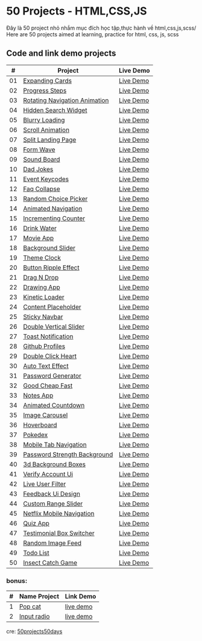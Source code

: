 # 50 Projects - HTML,CSS,JS

 Đây là 50 project nhỏ nhắm mục đích học tập,thực hành về html,css,js,scss/ Here are 50 projects aimed at learning, practice for html, css, js, scss

## Code and link demo projects

|  #  | Project                                                                                                                     | Live Demo                                                                         |
| :-: | --------------------------------------------------------------------------------------------------------------------------- | --------------------------------------------------------------------------------- |
| 01  | [Expanding Cards](https://github.com/thanhsang1999/50Projects/tree/master/Project1)                             | [Live Demo](https://thanhsang1999.github.io/50Projects/Project1/)               |
| 02  | [Progress Steps](https://github.com/thanhsang1999/50Projects/tree/master/Project2)                               | [Live Demo](https://50projects50days.com/50Projects/Project2/)                |
| 03  | [Rotating Navigation Animation](https://github.com/thanhsang1999/50Projects/tree/master/Project3)                       | [Live Demo](https://thanhsang1999.github.io/50Projects/Project3/)                   |
| 04  | [Hidden Search Widget](https://github.com/thanhsang1999/50Projects/tree/master/Project4)                          |  [Live Demo](https://thanhsang1999.github.io/50Projects/Project4/)                   |
| 05  | [Blurry Loading](https://github.com/thanhsang1999/50Projects/tree/master/Project5)                          |  [Live Demo](https://thanhsang1999.github.io/50Projects/Project5/)                   |
| 06  | [Scroll Animation](https://github.com/thanhsang1999/50Projects/tree/master/Project6)                           | [Live Demo](https://thanhsang1999.github.io/50Projects/Project6/)                   |
| 07  | [Split Landing Page](https://github.com/thanhsang1999/50Projects/tree/master/Project7)                       | [Live Demo](https://thanhsang1999.github.io/50Projects/Project7/)                   |
| 08  | [Form Wave](https://github.com/thanhsang1999/50Projects/tree/master/Project8)                                         |[Live Demo](https://thanhsang1999.github.io/50Projects/Project8/)                   |
| 09  | [Sound Board](https://github.com/thanhsang1999/50Projects/tree/master/Project9)                                     | [Live Demo](https://thanhsang1999.github.io/50Projects/Project9/)                   |
| 10  | [Dad Jokes](https://github.com/thanhsang1999/50Projects/tree/master/Project10)                                         | [Live Demo](https://thanhsang1999.github.io/50Projects/Project10/)                   |
| 11  | [Event Keycodes](https://github.com/thanhsang1999/50Projects/tree/master/Project11)                               | [Live Demo](https://thanhsang1999.github.io/50Projects/Project11/)                   |
| 12  | [Faq Collapse](https://github.com/thanhsang1999/50Projects/tree/master/Project12)                                   | [Live Demo](https://thanhsang1999.github.io/50Projects/Project12/)                   |
| 13  | [Random Choice Picker](https://github.com/thanhsang1999/50Projects/tree/master/Project13)                   | [Live Demo](https://thanhsang1999.github.io/50Projects/Project13/)                   |
| 14  | [Animated Navigation](https://github.com/thanhsang1999/50Projects/tree/master/Project14)                     | [Live Demo](https://thanhsang1999.github.io/50Projects/Project14/)                   |
| 15  | [Incrementing Counter](https://github.com/thanhsang1999/50Projects/tree/master/Project15)                   | [Live Demo](https://thanhsang1999.github.io/50Projects/Project15/)                   |
| 16  | [Drink Water](https://github.com/thanhsang1999/50Projects/tree/master/Project16)                                     | [Live Demo](https://thanhsang1999.github.io/50Projects/Project16/)                   |
| 17  | [Movie App](https://github.com/thanhsang1999/50Projects/tree/master/Project17)                                         | [Live Demo](https://thanhsang1999.github.io/50Projects/Project17/)                   |
| 18  | [Background Slider](https://github.com/thanhsang1999/50Projects/tree/master/Project18)                         | [Live Demo](https://thanhsang1999.github.io/50Projects/Project18/)                   |
| 19  | [Theme Clock](https://github.com/thanhsang1999/50Projects/tree/master/Project19)                                     | [Live Demo](https://thanhsang1999.github.io/50Projects/Project19/)                   |
| 20  | [Button Ripple Effect](https://github.com/thanhsang1999/50Projects/tree/master/Project20)                   | [Live Demo](https://thanhsang1999.github.io/50Projects/Project20/)                   |
| 21  | [Drag N Drop](https://github.com/thanhsang1999/50Projects/tree/master/Project21)                                     | [Live Demo](https://thanhsang1999.github.io/50Projects/Project21/)                   |
| 22  | [Drawing App](https://github.com/thanhsang1999/50Projects/tree/master/Project22)                                     | [Live Demo](https://thanhsang1999.github.io/50Projects/Project22/)                   |
| 23  | [Kinetic Loader](https://github.com/thanhsang1999/50Projects/tree/master/Project23)                               | [Live Demo](https://thanhsang1999.github.io/50Projects/Project23/)                   |
| 24  | [Content Placeholder](https://github.com/thanhsang1999/50Projects/tree/master/Project24)                     | [Live Demo](https://thanhsang1999.github.io/50Projects/Project24/)                   |
| 25  | [Sticky Navbar](https://github.com/thanhsang1999/50Projects/tree/master/Project25)                              |[Live Demo](https://thanhsang1999.github.io/50Projects/Project25/)                   |
| 26  | [Double Vertical Slider](https://github.com/thanhsang1999/50Projects/tree/master/Project26)               | [Live Demo](https://thanhsang1999.github.io/50Projects/Project26/)                   |
| 27  | [Toast Notification](https://github.com/thanhsang1999/50Projects/tree/master/Project27)                       | [Live Demo](https://thanhsang1999.github.io/50Projects/Project27/)                   |
| 28  | [Github Profiles](https://github.com/thanhsang1999/50Projects/tree/master/Project28)                             | [Live Demo](https://thanhsang1999.github.io/50Projects/Project28/)                   |
| 29  | [Double Click Heart](https://github.com/thanhsang1999/50Projects/tree/master/Project29)                       | [Live Demo](https://thanhsang1999.github.io/50Projects/Project29/)                   |
| 30  | [Auto Text Effect](https://github.com/thanhsang1999/50Projects/tree/master/Project30)                           | [Live Demo](https://thanhsang1999.github.io/50Projects/Project30/)                   |
| 31  | [Password Generator](https://github.com/thanhsang1999/50Projects/tree/master/Project31)                       | [Live Demo](https://thanhsang1999.github.io/50Projects/Project31/)                   |
| 32  | [Good Cheap Fast](https://github.com/thanhsang1999/50Projects/tree/master/Project32)                             | [Live Demo](https://thanhsang1999.github.io/50Projects/Project32/)                   |
| 33  | [Notes App](https://github.com/thanhsang1999/50Projects/tree/master/Project33)                                         | [Live Demo](https://thanhsang1999.github.io/50Projects/Project33/)                   |
| 34  | [Animated Countdown](https://github.com/thanhsang1999/50Projects/tree/master/Project34)                       | [Live Demo](https://thanhsang1999.github.io/50Projects/Project34/)                   |
| 35  | [Image Carousel](https://github.com/thanhsang1999/50Projects/tree/master/Project35)                               | [Live Demo](https://thanhsang1999.github.io/50Projects/Project35/)                   |
| 36  | [Hoverboard](https://github.com/thanhsang1999/50Projects/tree/master/Project36)                                       | [Live Demo](https://thanhsang1999.github.io/50Projects/Project36/)                   |
| 37  | [Pokedex](https://github.com/thanhsang1999/50Projects/tree/master/Project37)                                             | [Live Demo](https://thanhsang1999.github.io/50Projects/Project37/)                       |
| 38  | [Mobile Tab Navigation](https://github.com/thanhsang1999/50Projects/tree/master/Project38)                 | [Live Demo](https://thanhsang1999.github.io/50Projects/Project38/)         |
| 39  | [Password Strength Background](https://github.com/thanhsang1999/50Projects/tree/master/Project39)   | [Live Demo](https://thanhsang1999.github.io/50Projects/Project39/)  |
| 40  | [3d Background Boxes](https://github.com/thanhsang1999/50Projects/tree/master/Project40)                     | [Live Demo](https://thanhsang1999.github.io/50Projects/Project40/)           |
| 41  | [Verify Account Ui](https://github.com/thanhsang1999/50Projects/tree/master/Project41)                         | [Live Demo](https://thanhsang1999.github.io/50Projects/Project41/)             |
| 42  | [Live User Filter](https://github.com/thanhsang1999/50Projects/tree/master/Project42)                           | [Live Demo](https://thanhsang1999.github.io/50Projects/Project42/)              |
| 43  | [Feedback Ui Design](https://github.com/thanhsang1999/50Projects/tree/master/Project43)                       | [Live Demo](https://thanhsang1999.github.io/50Projects/Project43/)            |
| 44  | [Custom Range Slider](https://github.com/thanhsang1999/50Projects/tree/master/Project44)                     | [Live Demo](https://thanhsang1999.github.io/50Projects/Project44/)           |
| 45  | [Netflix Mobile Navigation](https://github.com/thanhsang1999/50Projects/tree/master/Project45)         | [Live Demo](https://thanhsang1999.github.io/50Projects/Project45/)     |
| 46  | [Quiz App](https://github.com/thanhsang1999/50Projects/tree/master/Project46)                                           | [Live Demo](https://thanhsang1999.github.io/50Projects/Project46/)                      |
| 47  | [Testimonial Box Switcher](https://github.com/thanhsang1999/50Projects/tree/master/Project47)           | [Live Demo](https://thanhsang1999.github.io/50Projects/Project47/)      |
| 48  | [Random Image Feed](https://github.com/thanhsang1999/50Projects/tree/master/Project48)                         | [Live Demo](https://thanhsang1999.github.io/50Projects/Project48/)             |
| 49  | [Todo List](https://github.com/thanhsang1999/50Projects/tree/master/Project49)                                         | [Live Demo](https://thanhsang1999.github.io/50Projects/Project49/)                     |
| 50  | [Insect Catch Game](https://github.com/thanhsang1999/50Projects/tree/master/Project50)                         | [Live Demo](https://thanhsang1999.github.io/50Projects/Project50/)             |

### bonus:

|#| Name Project| Link Demo|
|:-:|---------| ------ |
|1|[Pop cat](https://github.com/thanhsang1999/50Projects/tree/master/ProjectAutoClick)|[live demo](https://thanhsang1999.github.io/50Projects/ProjectAutoClick/)|
|2|[Input radio](https://github.com/thanhsang1999/50Projects/tree/master/ProjectRadio)|[live demo](https://thanhsang1999.github.io/50Projects/ProjectRadio/)|

cre: [50projects50days](https://50projects50days.com/)